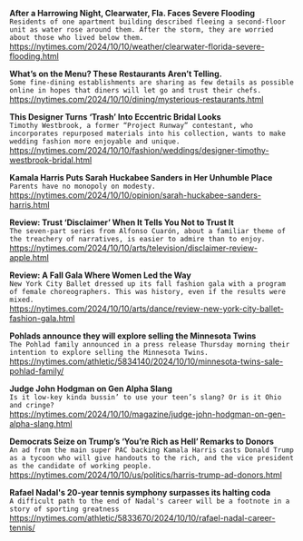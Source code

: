 **After a Harrowing Night, Clearwater, Fla. Faces Severe Flooding**\
`Residents of one apartment building described fleeing a second-floor unit as water rose around them. After the storm, they are worried about those who lived below them.`\
https://nytimes.com/2024/10/10/weather/clearwater-florida-severe-flooding.html

**What’s on the Menu? These Restaurants Aren’t Telling.**\
`Some fine-dining establishments are sharing as few details as possible online in hopes that diners will let go and trust their chefs.`\
https://nytimes.com/2024/10/10/dining/mysterious-restaurants.html

**This Designer Turns ‘Trash’ Into Eccentric Bridal Looks**\
`Timothy Westbrook, a former “Project Runway” contestant, who incorporates repurposed materials into his collection, wants to make wedding fashion more enjoyable and unique.`\
https://nytimes.com/2024/10/10/fashion/weddings/designer-timothy-westbrook-bridal.html

**Kamala Harris Puts Sarah Huckabee Sanders in Her Unhumble Place**\
`Parents have no monopoly on modesty.`\
https://nytimes.com/2024/10/10/opinion/sarah-huckabee-sanders-harris.html

**Review: Trust ‘Disclaimer’ When It Tells You Not to Trust It**\
`The seven-part series from Alfonso Cuarón, about a familiar theme of the treachery of narratives, is easier to admire than to enjoy.`\
https://nytimes.com/2024/10/10/arts/television/disclaimer-review-apple.html

**Review: A Fall Gala Where Women Led the Way**\
`New York City Ballet dressed up its fall fashion gala with a program of female choreographers. This was history, even if the results were mixed.`\
https://nytimes.com/2024/10/10/arts/dance/review-new-york-city-ballet-fashion-gala.html

**Pohlads announce they will explore selling the Minnesota Twins**\
`The Pohlad family announced in a press release Thursday morning their intention to explore selling the Minnesota Twins.`\
https://nytimes.com/athletic/5834140/2024/10/10/minnesota-twins-sale-pohlad-family/

**Judge John Hodgman on Gen Alpha Slang**\
`Is it low-key kinda bussin’ to use your teen’s slang? Or is it Ohio and cringe?`\
https://nytimes.com/2024/10/10/magazine/judge-john-hodgman-on-gen-alpha-slang.html

**Democrats Seize on Trump’s ‘You’re Rich as Hell’ Remarks to Donors**\
`An ad from the main super PAC backing Kamala Harris casts Donald Trump as a tycoon who will give handouts to the rich, and the vice president as the candidate of working people.`\
https://nytimes.com/2024/10/10/us/politics/harris-trump-ad-donors.html

**Rafael Nadal's 20-year tennis symphony surpasses its halting coda**\
`A difficult path to the end of Nadal's career will be a footnote in a story of sporting greatness`\
https://nytimes.com/athletic/5833670/2024/10/10/rafael-nadal-career-tennis/

